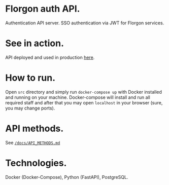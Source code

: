 # Florgon auth API.
Authentication API server. SSO authentication via JWT for Florgon services.

# See in action.
API deployed and used in production [here](https://api.florgon.space/auth).

# How to run.
Open `src` directory and simply run `docker-compose up` with Docker installed and running on your machine. Docker-compose will install and run all required staff and after that you may open `localhost` in your browser (sure, you may change ports).

# API methods.
See [`/docs/API_METHODS.md`](/docs/API_METHODS.md)

# Technologies.
Docker (Docker-Compose), Python (FastAPI), PostgreSQL.
